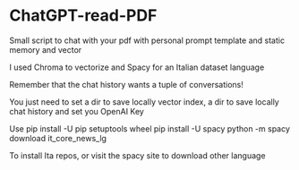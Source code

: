 # ChatGPT-read-PDF
Small script to chat with your pdf with personal prompt template and static memory and vector

I used Chroma to vectorize and Spacy for an Italian dataset language

Remember that the chat history wants a tuple of conversations!

You just need to set a dir to save locally vector index, a dir to save locally chat history and set you OpenAI Key

Use 
pip install -U pip setuptools wheel
pip install -U spacy
python -m spacy download it_core_news_lg

To install Ita repos, or visit the spacy site to download other language
